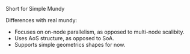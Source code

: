 Short for Simple Mundy

Differences with real mundy:
+ Focuses on on-node parallelism, as opposed to multi-node scalibity.
+ Uses AoS structure, as opposed to SoA.
+ Supports simple geometrics shapes for now.





